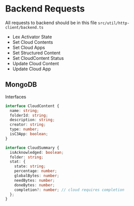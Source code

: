 # Backend Requests

All requests to backend should be in this file `src/util/http-client/backend.ts`

 - Lex Activator State
 - Set Cloud Contents
 - Set Cloud Apps
 - Set Structured Content
 - Set CloudContent Status
 - Update Cloud Content
 - Update Cloud App

## MongoDB

Interfaces
```ts
interface CloudContent {
  name: string;
  folderId: string;
  description: string;
  creator: string;
  type: number;
  isC3App: boolean;
}

interface CloudSummary {
  isAcknowledged: boolean;
  folder: string;
  stat: {
    state: string;
    percentage: number;
    globalBytes: number;
    needBytes: number;
    doneBytes: number;
    completion?: number; // cloud requires completion
  };
}
```